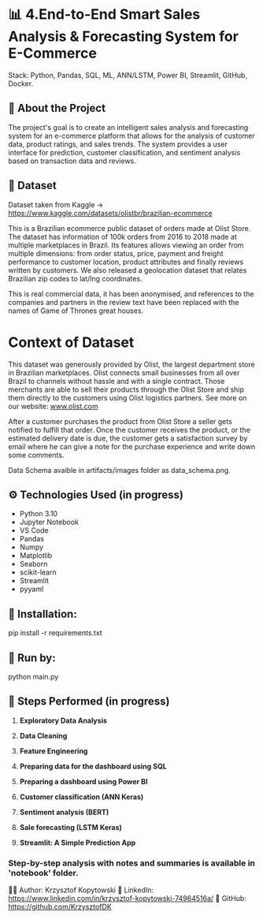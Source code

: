 # 📊 4.End-to-End Smart Sales Analysis & Forecasting System for E-Commerce
Stack: Python, Pandas, SQL, ML, ANN/LSTM, Power BI, Streamlit, GitHub, Docker.

## 🧠 About the Project
The project's goal is to create an intelligent sales analysis and forecasting system for an e-commerce platform that allows for the analysis of customer data, product ratings, and sales trends. The system provides a user interface for prediction, customer classification, and sentiment analysis based on transaction data and reviews.

## 📁 Dataset
Dataset taken from Kaggle -> https://www.kaggle.com/datasets/olistbr/brazilian-ecommerce

This is a Brazilian ecommerce public dataset of orders made at Olist Store. The dataset has information of 100k orders from 2016 to 2018 made at multiple marketplaces in Brazil. Its features allows viewing an order from multiple dimensions: from order status, price, payment and freight performance to customer location, product attributes and finally reviews written by customers. We also released a geolocation dataset that relates Brazilian zip codes to lat/lng coordinates.

This is real commercial data, it has been anonymised, and references to the companies and partners in the review text have been replaced with the names of Game of Thrones great houses.

# Context of Dataset
This dataset was generously provided by Olist, the largest department store in Brazilian marketplaces. Olist connects small businesses from all over Brazil to channels without hassle and with a single contract. Those merchants are able to sell their products through the Olist Store and ship them directly to the customers using Olist logistics partners. See more on our website: www.olist.com

After a customer purchases the product from Olist Store a seller gets notified to fulfill that order. Once the customer receives the product, or the estimated delivery date is due, the customer gets a satisfaction survey by email where he can give a note for the purchase experience and write down some comments.

Data Schema avaible in artifacts/images folder as data_schema.png.

## ⚙️ Technologies Used (in progress)
- Python 3.10
- Jupyter Notebook
- VS Code
- Pandas
- Numpy
- Matplotlib
- Seaborn
- scikit-learn
- Streamlit
- pyyaml

## 🔧 Installation:
pip install -r requirements.txt

## 🔧 Run by:
python main.py

## 🧪 Steps Performed (in progress)
1. **Exploratory Data Analysis**
   
2. **Data Cleaning**
   
3. **Feature Engineering**
   
4. **Preparing data for the dashboard using SQL**
   
5. **Preparing a dashboard using Power BI**

6. **Customer classification (ANN Keras)**

7. **Sentiment analysis (BERT)**

8. **Sale forecasting (LSTM Keras)**

9. **Streamlit: A Simple Prediction App**

### Step-by-step analysis with notes and summaries is available in 'notebook' folder.

🧑‍💼 Author: Krzysztof Kopytowski
📎 LinkedIn: https://www.linkedin.com/in/krzysztof-kopytowski-74964516a/
📎 GitHub: https://github.com/KrzysztofDK